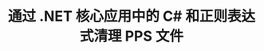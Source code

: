 ---
############################# Static ############################
layout: "auto-gen-gist"
draft: false
path: "zh/redaction/net/regex/pps"
otherformats: CSV DOC DOCM DOCX DOT DOTM DOTX PDF POT POTM PPSM PPSX PPT PPTM PPTX RTF XLS XLSM XLSX XLT XLTM XLTX  

############################# Head ############################
head_title: "通过 .NET 核心使用正则表达式编辑 PPS 文档"
head_description: "使用正则表达式从不同格式的文档中删除敏感信息"

############################# Header ############################
title: "通过 .NET 核心应用中的 C# 和正则表达式清理 PPS 文件"
description: "查找并删除 Office 和 OpenOffice 文档、电子表格和演示文稿以及 Windows、Linux 和 macOS 上的 PPS 中的敏感信息"

################### SubMenu/Download Button #####################
submenu:
    enable: true

############################# About ############################
about:
    enable: true
    title: ".NET API 的文档文本编辑"
    content: |
        一个独立于格式的界面，用于清理 PDF、Word、Excel、PowerPoint 文档和图像中的敏感和机密信息，包括更改元数据和删除评论的功能。使用 GroupDocs.Redaction for .NET 工具，您可以编辑机密信息并将编辑后的文档保存在 PDF 中，将所有页面转换为光栅图像或保留文档的原始格式以供进一步编辑。

############################# Steps ############################
steps:
    enable: true
    title_left: "通过 C# 使用正则表达式编辑来自 PPS 的文本"
    content_left: |
        [GroupDocs.Redaction](zh//redaction/net/) 允许 .NET 开发者通过几个简单的步骤使用完整的正则表达式来编辑 PPS 文件。

        *   创建 [Redactor](https://apireference.groupdocs.com/redaction/net/groupdocs.redaction/redactor) 类的实例并加载 PPS 文件
        *   创建 [RegexRedaction](https://apireference.groupdocs.com/redaction/net/groupdocs.redaction.redactions/regexredaction) 类的实例来查找和替换文本
        *   使用 RegexRedaction 对象调用 [Redactor.Apply](https://apireference.groupdocs.com/redaction/net/groupdocs.redaction/redactor/methods/apply/index) 方法
        
    title_right: "开始使用密文 API"
    content_right: |
        通过命令行“nuget install GroupDocs.Redaction”进行安装，或通过 Visual Studio 的包管理器控制台使用“Install-Package GroupDocs.Redaction”进行安装。 
        或者，从 [下载](https://downloads.groupdocs.com/redaction/net) 获取 ZIP 文件中的离线 MSI 安装程序或 DLL，并在项目中手动引用它。  
        
    code: |
        ```cs
        using (Redactor redactor = new Redactor(@"sample.pps"))
        {
        	redactor.Apply(new RegexRedaction("\\d{2}\\s*\\d{2}[^\\d]*\\d{6}", new ReplacementOptions(System.Drawing.Color.Blue)));
        	redactor.Save();
        }
        ```

############################# Demos ############################
demos:
    enable: true
############################# About Formats ############################
about_formats:
    enable: true
############################# More Formats ############################
more_formats:
    enable: true

############################# Back to top ###############################
back_to_top:
    enable: true
---